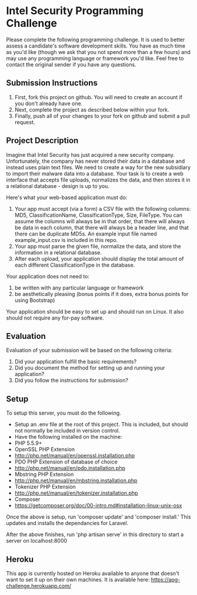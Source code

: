 # Intel Security Programming Challenge
Please complete the following programming challenge.  It is used to better assess a candidate's software development skills.   You have as much time as you'd like (though we ask that you not spend more than a few hours) and may use any programming language or framework you'd like.  Feel free to contact the original sender if you have any questions.

## Submission Instructions
1. First, fork this project on github.  You will need to create an account if you don't already have one.
1. Next, complete the project as described below within your fork.
1. Finally, push all of your changes to your fork on github and submit a pull request.

## Project Description
Imagine that Intel Security has just acquired a new security company.  Unfortunately, the company has never stored their data in a database and instead uses plain text files.  We need to create a way for the new subsidiary to import their malware data into a database.  Your task is to create a web interface that accepts file uploads, normalizes the data, and then stores it in a relational database - design is up to you.

Here's what your web-based application must do:

1. Your app must accept (via a form) a CSV file with the following columns: MD5, ClassificationName, ClassificationType, Size, FileType.  You can assume the columns will always be in that order, that there will always be data in each column, that there will always be a header line, and that there can be duplicate MD5s.  An example input file named example_input.csv is included in this repo.
1. Your app must parse the given file, normalize the data, and store the information in a relational database.
1. After each upload, your application should display the total amount of each different ClassificationType in the database.

Your application does not need to:

1. be written with any particular language or framework
1. be aesthetically pleasing (bonus points if it does, extra bonus points for using Bootstrap)

Your application should be easy to set up and should run on Linux.  It also should not require any for-pay software.

## Evaluation
Evaluation of your submission will be based on the following criteria:

1. Did your application fulfill the basic requirements?
1. Did you document the method for setting up and running your application?
1. Did you follow the instructions for submission?

## Setup
To setup this server, you must do the following.

* Setup an .env file at the root of this project. This is included, but should not normally be included in version control.
* Have the following installed on the machine:
 * PHP 5.5.9+
 * OpenSSL PHP Extension
  * http://php.net/manual/en/openssl.installation.php
 * PDO PHP Extension of database of choice
  * http://php.net/manual/en/pdo.installation.php
 * Mbstring PHP Extension
  * http://php.net/manual/en/mbstring.installation.php
 * Tokenizer PHP Extension  
  * http://php.net/manual/en/tokenizer.installation.php
 * Composer
  * https://getcomposer.org/doc/00-intro.md#installation-linux-unix-osx

Once the above is setup, run 'composer update' and 'composer install.' This updates and installs the dependancies for Laravel.

After the above finishes, run 'php artisan serve' in this directory to start a server on localhost:8000

## Heroku
This app is currently hosted on Heroku available to anyone that doesn't want to set it up on their own machines.
It is available here: https://apg-challenge.herokuapp.com/
